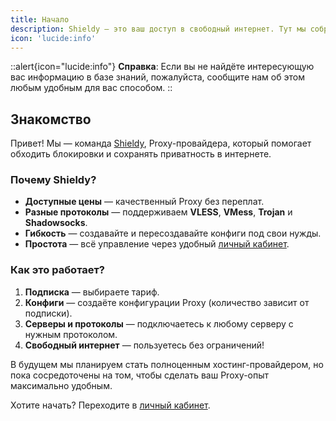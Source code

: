 ```yaml
---
title: Начало
description: Shieldy — это ваш доступ в свободный интернет. Тут мы собрали частые вопросы, проблемы и их возможные решения.
icon: 'lucide:info'
---
```


::alert{icon="lucide:info"}
**Справка**: Если вы не найдёте интересующую вас информацию в базе знаний, пожалуйста, сообщите нам об этом любым
удобным для вас способом.
::

## Знакомство

Привет! Мы — команда [Shieldy](https://shieldy.cc), Proxy-провайдера, который помогает обходить блокировки и сохранять
приватность в интернете.

### Почему Shieldy?

- **Доступные цены** — качественный Proxy без переплат.
- **Разные протоколы** — поддерживаем **VLESS**, **VMess**, **Trojan** и **Shadowsocks**.
- **Гибкость** — создавайте и пересоздавайте конфиги под свои нужды.
- **Простота** — всё управление через удобный [личный кабинет](https://app.shieldy.cc).

### Как это работает?

1. **Подписка** — выбираете тариф.
2. **Конфиги** — создаёте конфигурации Proxy (количество зависит от подписки).
3. **Серверы и протоколы** — подключаетесь к любому серверу с нужным протоколом.
4. **Свободный интернет** — пользуетесь без ограничений!

В будущем мы планируем стать полноценным хостинг-провайдером, но пока сосредоточены на том, чтобы сделать ваш Proxy-опыт
максимально удобным.

Хотите начать? Переходите в [личный кабинет](https://app.shieldy.cc). 
